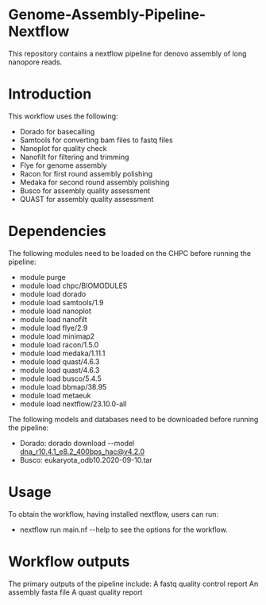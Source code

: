 # Genome-Assembly-Pipeline-Nextflow
This repository contains a nextflow pipeline for denovo assembly of long nanopore reads.

# Introduction

This workflow uses the following:
* Dorado for basecalling
* Samtools for converting bam files to fastq files
* Nanoplot for quality check
* Nanofilt for filtering and trimming
* Flye for genome assembly
* Racon for first round assembly polishing
* Medaka for second round assembly polishing
* Busco for assembly quality assessment
* QUAST for assembly quality assessment

# Dependencies

The following modules need to be loaded on the CHPC before running the pipeline:
* module purge
* module load chpc/BIOMODULES
* module load dorado
* module load samtools/1.9
* module load nanoplot
* module load nanofilt
* module load flye/2.9
* module load minimap2
* module load racon/1.5.0
* module load medaka/1.11.1
* module load quast/4.6.3
* module load quast/4.6.3
* module load busco/5.4.5
* module load bbmap/38.95
* module load metaeuk
* module load nextflow/23.10.0-all

The following models and databases need to be downloaded before running the pipeline:
* Dorado: dorado download --model dna_r10.4.1_e8.2_400bps_hac@v4.2.0
* Busco: eukaryota_odb10.2020-09-10.tar


# Usage

To obtain the workflow, having installed nextflow, users can run:
* nextflow run main.nf --help
to see the options for the workflow.

# Workflow outputs

The primary outputs of the pipeline include:
A fastq quality control report
An assembly fasta file
A quast quality report

